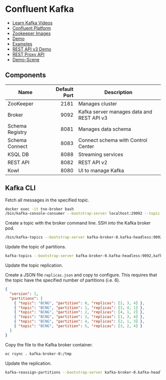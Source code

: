 # Confluent Kafka

- [Learn Kafka Videos](https://developer.confluent.io/learn-kafka/)
- [Confluent Platform](https://docs.confluent.io/platform/current/overview.html)
- [Zookeeper Images](https://hub.docker.com/r/confluentinc/cp-zookeeper)
- [Demo](https://github.com/confluentinc/cp-demo)
- [Examples](https://github.com/confluentinc/examples)
- [REST API v3 Demo](https://github.com/confluentinc/demo-scene/tree/master/adminrest)
- [REST Proxy API](https://docs.confluent.io/platform/current/kafka-rest/api.html)
- [Demo-Scene](https://github.com/confluentinc/demo-scene)

## Components

| Name            | Default Port | Description                               |
| --------------- | -----------: | ----------------------------------------- |
| ZooKeeper       |         2181 | Manages cluster                           |
| Broker          |         9092 | Kafka server manages data and REST API v3 |
| Schema Registry |         8081 | Manages data schema                       |
| Schema Connect  |         8083 | Connect schema with Control Center        |
| KSQL DB         |         8088 | Streaming services                        |
| REST API        |         8082 | REST API v2                               |
| Kowl            |         8080 | UI to manage Kafka                        |

## Kafka CLI

Fetch all messages in the specified topic.

```bash
docker exec -it tno-broker bash
/bin/kafka-console-consumer --bootstrap-server localhost:29092 --topic test --from-beginning
```

Create a topic with the broker command line.
SSH into the Kafka broker pod.

```bash
/bin/kafka-topics --bootstrap-server kafka-broker-0.kafka-headless:9092,kafka-broker-1.kafka-headless:9092,kafka-broker-2.kafka-headless:9092 --topic reporting --create --partitions 3 --replication-factor 1
```

Update the topic of partitions.

```bash
kafka-topics --bootstrap-server kafka-broker-0.kafka-headless:9092,kafka-broker-1.kafka-headless:9092,kafka-broker-2.kafka-headless:9092 --alter --topic VBUZZ --partitions 6
```

Update the topic replication.

Create a JSON file `replicas.json` and copy to configure. This requires that the topic have the specified number of partitions (i.e. 6).

```json
{
  "version": 1,
  "partitions": [
    { "topic": "BCNG", "partition": 0, "replicas": [2, 3, 4] },
    { "topic": "BCNG", "partition": 1, "replicas": [3, 4, 1] },
    { "topic": "BCNG", "partition": 2, "replicas": [4, 1, 2] },
    { "topic": "BCNG", "partition": 3, "replicas": [1, 3, 4] },
    { "topic": "BCNG", "partition": 4, "replicas": [2, 1, 3] },
    { "topic": "BCNG", "partition": 5, "replicas": [3, 2, 4] }
  ]
}
```

Copy the file to the Kafka broker container.

```bash
oc rsync . kafka-broker-0:/tmp
```

Update the replication.

```bash
kafka-reassign-partitions --bootstrap-server kafka-broker-0.kafka-headless:9092,kafka-broker-1.kafka-headless:9092,kafka-broker-2.kafka-headless:9092 --reassignment-json-file replicas.json --execute
```
